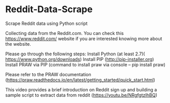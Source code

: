 # Reddit-Data-Scrape
Scrape Reddit data using Python script

Collecting data from the Reddit.com. You can check this https://www.reddit.com/ website if you are interested knowing more about the website.

Please go through the following steps:
Install Python (at least 2.7)( https://www.python.org/downloads)
Install PIP  (http://pip-installer.org)
Install PRAW via PIP (command to install praw via console – pip install praw)

Please refer to the PRAW documentation (https://praw.readthedocs.io/en/latest/getting_started/quick_start.html)

This video provides a brief introduction on Reddit sign up and building a sample script to extract data from reddit (https://youtu.be/NRgfgtzIhBQ)
